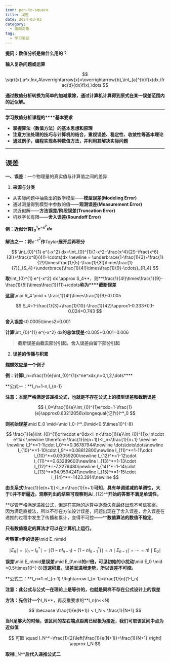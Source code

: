 ```yaml
---
icon: pen-to-square
title: 误差
date: 2024-03-03
category:
  - 面向对象
tag:
  - 学习笔记
---
```

**提问：数值分析是做什么用的？**

**输入复杂问题或运算**

$$
\sqrt{x},a^x,lnx,A\overrightarrow{x}=\overrightarrow{b},\int_{a}^{b}f(x)dx,\frac{d}{dx}f(x),\dots
$$

**通过数值分析转换为简单的加减乘除，通过计算机计算得到原式在某一误差范围内的近似解。**

---

**学习数值分析课程的****基本要求**

* **掌握算法（数值方法）的基本思想和原理**
* **注意方法处理的技巧与计算机的结合，重视误差、稳定性、收敛性等基本理论**
* **通过例子，编程实现各种数值方法，并利用其解决实际问题**

---

## **误差**

**一、误差**：一个物理量的真实值与计算值之间的差异

1. **来源与分类**

* 从实际问题中抽象出的数学模型——**模型误差(Modeling Error)**
* 通过测量得到模型中参数的值——**观测误差(Measurement Error)**
* 求近似解——**方法误差/阶段误差(Truncation Error)**
* 机器字长有限——**舍入误差(Roundoff Error)**

**例：近似计算$\int_{0}^{1} e^{-x^2} dx$**

**解法之一：将**$e^{-x^2}$**作**$Taylor$**展开后再积分**

$$
\int_{0}^{1} e^{-x^2} dx=\int_{0}^{1}(1-x^2+\frac{x^4}{2!}-\frac{x^6}{3!}+\frac{x^8}{4!}-\cdots)dx
\newline = \underbrace{1-\frac{1}{3}+\frac{1}{2!}\times\frac{1}{5}-\frac{1}{3!}\times\frac{1}{7}}_{S_4}+\underbrace{\frac{1}{4!}\times\frac{1}{9}-\cdots}_{R_4}
$$

**取**\int_{0}^{1} e^{-x^2} dx \approx S_4**，则**\frac{1}{4!}\times\frac{1}{9}-\frac{1}{5!}\times\frac{1}{11}+\cdots**称为****截断误差**

**这里**\mid R_4 \mid < \frac{1}{4!}\times\frac{1}{9}<0.005

$$
S_4=1-\frac{1}{3}+\frac{1}{10}-\frac{1}{42}\approx1-0.333+0.1-0.024=0.743
$$

**舍入误差**<0.0005\times2=0.001

**计算**\int_{0}^{1} e^{-x^2} dx**的总体误差**<0.005+0.001=0.006

> **截断误差由截去部分引起，舍入误差由留下部分引起**

2. **误差的传播与积累**

**蝴蝶效应是一个例子**

**例：计算**I_n=\frac{1}{e}\int_{0}^{1}x^ne^xdx,n=0,1,2,\dots****

**公式一：**I_n=1-n\,I_{n-1}

**注意：本题严格满足该递推公式，也就是不存在公式上的模型误差和截断误差**

$$
I_0=\frac{1}{e}\int_{0}^{1}e^xdx=1-\frac{1}{e}\approx0.63212056\xlongequal{记作}I^*_0
$$

**则初始误差**\mid E_0 \mid=\mid I_0-I^*_0\mid<0.5\times10^{-8}

$$
\frac{1}{e}\int_{0}^{1}x^n\cdot e^0dx<I_n<\frac{1}{e}\int_{0}^{1}x^n\cdot e^1dx \newline \therefore \frac{1}{e(n+1)}<I_n<\frac{1}{n+1} \newline \newline I_1^*=1-1\cdot I_0^*=0.36787944\newline \dots\dots\dots\newline I_{10}^*=1-10\cdot I_9^*=0.08812800\newline I_{11}^*=1-11\cdot I_{10}^*=0.03059200\newline I_{12}^*=1-12\cdot I_{11}^*=0.63289600\newline I_{13}^*=1-13\cdot I_{12}^*=-7.2276480\newline I_{14}^*=1-14\cdot I_{13}^*=94.9594241\newline I_{15}^*=1-15\cdot I_{14}^*=-1423.3914\newline
$$

**由关系式**\frac{1}{e(n+1)}<I_n<\frac{1}{n+1}**可知，具有单调递减的单调性，大于**0**并不断逼近。观察列出的结果可观察到从**I_{12}^***开始的答案不满足单调性。**

**尽管严格满足递推公式，但是在实际的运算中逐渐失真最终出现不可信答案。因为满足直接法，所以不存在方法设计误差，问题出现在了舍入误差，舍入误差在递推的过程中发生了传播和累计，变得不可控——****数值算法的数值不稳定**。

**只有数值稳定的算法才可以在计算机上运行。**

**考察第**n**步的误差**\mid E_n\mid

$$
\mid E_n \mid=\mid I_n-I_n^*\mid=\mid (1-nI_{n-1})-(1-nI_{n-1}^*)\mid=n\mid E_{n-1}\mid = \cdots = n!\mid E_0 \mid
$$

**误差**\mid E_n\mid**是误差**\mid E_0\mid**的**n!**倍，可见初始的小扰动**\mid E_0 \mid <0.5\times10^{-8}**迅速积累，误差呈递增走势，所以误差不可控。**

**公式二：**I_n=1-nI_{n-1} \Rightarrow I_{n-1}=\frac{1}{n}(1-I_n)

**注意：此公式与公式一在理论上是等价的，也就是同样不存在公式设计上的误差**

**方法：先估计一个**I_N**，再反推要求的**I_n(n<<N)

$$
\because \frac{1}{e(N+1)} < I_N < \frac{1}{N+1}
$$

**当**N**足够大的时候，该区间的左右端点距离已经极为接近，我们可取该区间中点为近似值**

$$
可取 \quad I_N^*=\frac{1}{2}\left[\frac{1}{e(N+1)}+\frac{1}{N+1} \right] \approx I_N
$$

**取得**I_N^***后代入递推公式二**
